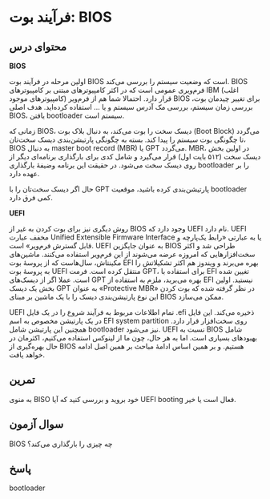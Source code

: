 # فرآیند بوت: BIOS

## محتوای درس

**BIOS**

اولین مرحله در فرآیند بوت ‌BIOS است که وضعیت سیستم را بررسی می‌کند. BIOS فرم‌ویری
عمومی است که در اکثر کامپیوتر‌های مبتنی بر کامپیوتر‌های IBM (اغلب کامپیوتر‌های
موجود) قرار دارد. احتمالا شما هم از فرم‌ویر BIOS برای تغییر چیدمان بوت، بررسی
زمان سیستم‌، بررسی مک آدرس سیستم و یا … استفاده کرده‌اید. هدف اصلی BIOS‌، یافتن
bootloader سیستم است.

زمانی که BIOS‌، دیسک سخت را بوت می‌کند، به دنبال بلاک بوت (Boot Block) می‌گردد تا
چگونگی بوت سیستم را پیدا کند. بسته به چگونگی پارتیشن‌بندی دیسک سخت‌تان‌، BIOS به
دنبال master boot record (MBR)‎ یا GPT می‌گردد. MBR، در اولین بخش دیسک سخت (۵۱۲
بایت اول) قرار می‌گیرد و شامل کدی برای بارگذاری برنامه‌ای دیگر از روی دیسک سخت
می‌شود. در حقیقت این برنامه وضیفهٔ بارگذاری bootloader را بر عهده دارد.

حال اگر دیسک سخت‌تان را با GPT پارتیشن‌بندی کرده باشید‌، موقعیت bootloader کمی فرق دارد.

**UEFI**

روش دیگری نیز برای بوت کردن به غیر از BIOS وجود دارد که UEFI نام دارد. UEFI مخفف
عبارت Unified Extensible Firmware Interface یا به عبارتی «رابط یک‌پارچه و قابل
گسترش فرم‌ویر» است. UEFI به عنوان جایگزین BIOS طراحی شد و اکثر سخت‌افزار‌هایی که
امروزه عرضه می‌شوند از این فرم‌ویر استفاده می‌کنند. ماشین‌های مکینتاش‌، سال‌هاست که از
پروسهٔ بوت EFI بهره می‌برند و ویندوز هم اکثر تشکیلاتش را به پروسهٔ بوت UEFI منتقل
کرده است. فرمت GPT، برای استفاده با EFI تغیین شده است. عملا اگر از دیسک‌های GPT
بهره می‌برید‌، ملزم به استفاده از EFI نیستید. اولین بخش یک دیسک GPT به عنوان
«Protective MBR» در نظر گرفته شده که بوت کردن این نوع پارتیشن‌بندی دیسک را با یک
ماشین بر مبنای BIOS ممکن می‌سازد.

‏UEFI تمام اطلاعات مربوط به فرآیند شروع را در یک فایل ‎.efi ذخیره می‌کند. این فایل
در یک پارتیشن مخصوص به اسم EFI system partition روی سخت‌افزار قرار دارد. همچنین
این پارتیشن شامل bootloader نیز می‌شود. UEFI نسبت به BIOS شامل بهبود‌های بسیاری
است. اما به هر حال‌، چون ما از لینوکس استفاده می‌کنیم، اکثرمان در حال بهره‌گیری از
BIOS هستیم. و بر همین اساس ادامهٔ مباحث بر همین اصل ادامه خواهد یافت.

## تمرین

به منوی BISO خود بروید و بررسی کنید که آیا UEFI booting فعال است یا خیر.

## سوال آزمون

‏BIOS چه چیزی را بارگذاری می‌کند؟

## پاسخ

bootloader

